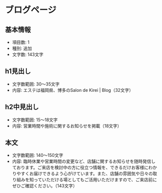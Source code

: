 # ブログページ

## 基本情報
- 項目数: 1
- 種別: 追加
- 文字数: 143文字

## h1見出し
- 文字数範囲: 30～35文字
- 内容: エステは福岡県、博多のSalon de Kirei | Blog（32文字）

## h2中見出し
- 文字数範囲: 15～18文字
- 内容: 営業時間や施術に関するお知らせを掲載（18文字）

## 本文
- 文字数範囲: 140～150文字
- 内容: 臨時休業や営業時間の変更など、店舗に関するお知らせを随時発信しております。ご来店を検討中の方に役立つ情報を、できるだけお客様にわかりやすくお届けできるよう心がけています。また、店舗の雰囲気や日々の取り組みを知っていただける場としてもご活用いただけますので、ご来店前にぜひご確認ください。（143文字）
